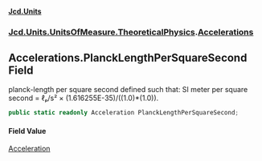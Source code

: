 #### [Jcd.Units](index.md 'index')

### [Jcd.Units.UnitsOfMeasure.TheoreticalPhysics](Jcd.Units.UnitsOfMeasure.TheoreticalPhysics.md 'Jcd.Units.UnitsOfMeasure.TheoreticalPhysics').[Accelerations](Accelerations.md 'Jcd.Units.UnitsOfMeasure.TheoreticalPhysics.Accelerations')

## Accelerations.PlanckLengthPerSquareSecond Field

planck-length per square second defined such that: SI meter per square second = ℓₚ/s² ×
(1.616255E-35)/((1.0)*(1.0)).

```csharp
public static readonly Acceleration PlanckLengthPerSquareSecond;
```

#### Field Value

[Acceleration](Acceleration.md 'Jcd.Units.UnitTypes.Acceleration')